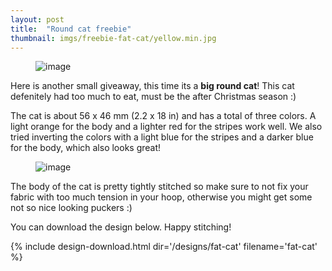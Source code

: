 ```yaml
---
layout: post
title:  "Round cat freebie"
thumbnail: imgs/freebie-fat-cat/yellow.min.jpg
---
```


<figure>
	<img src="{{ site.baseurl }}/assets/imgs/freebie-fat-cat/yellow.min.jpg" alt="image">
</figure>

Here is another small giveaway, this time its a **big round cat**! This cat defenitely
had too much to eat, must be the after Christmas season :)

The cat is about 56 x 46 mm (2.2 x 18 in) and has a total of three colors. A light orange
for the body and a lighter red for the stripes work well. We also tried inverting the
colors with a light blue for the stripes and a darker blue for the body, which also
looks great!

<!-- more -->

<figure>
	<img src="{{ site.baseurl }}/assets/imgs/freebie-fat-cat/blue.min.jpg" alt="image">
</figure>

The body of the cat is pretty tightly stitched so make sure to not fix your fabric
with too much tension in your hoop, otherwise you might get some not so nice looking
puckers :)

You can download the design below. Happy stitching!

{% include design-download.html dir='/designs/fat-cat' filename='fat-cat' %}
